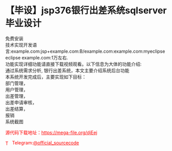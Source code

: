 # 【毕设】jsp376银行出差系统sqlserver毕业设计

免费安装<br>技术实现开发语言:example.com:jsp+example.com:B/example.com:example.com:myeclipse eclipse example.com:1万左右.<br>功能实现详细功能请直接下载视频观看。以下信息为大体的功能介绍:<br>通过系统需求分析, 银行出差系统，本文主要介绍系统后台功能<br>本系统开发完成后，主要实现如下目标：<br>部门管理，<br>用户管理，<br>出差管理，<br>出差申请审核，<br>出差结算，<br>报销<br>系统截图 <br>


<p style="color: red;">源代码下载地址：<a href="https://mega-file.org/djEej" style="color: red;">https://mega-file.org/djEej</a></p><p style="color: red;"><img src="https://cdn-icons-png.flaticon.com/512/2111/2111646.png" alt="Telegram Icon" style="width: 16px; vertical-align: middle; margin-right: 5px;">Telegram:<a href="https://t.me/official_sourcecode" style="color: red;">@official_sourcecode</a></p>